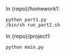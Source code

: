 In {repo}/homework1:

```
python part1.py
/bin/sh run_part2.sh
```

In {repo}/project1:

```
python main.py
```
